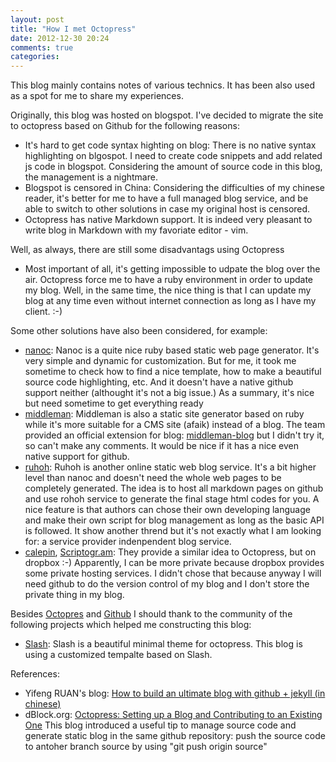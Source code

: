 ```yaml
---
layout: post
title: "How I met Octopress"
date: 2012-12-30 20:24
comments: true
categories: 
---
```


This blog mainly contains notes of various technics. It has been also
used as a spot for me to share my experiences. 

Originally, this blog was hosted on blogspot. I've decided to migrate the site
to octopress based on Github for the following reasons:

- It's hard to get code syntax highting on blog: There is no native syntax
  highlighting on blgospot. I need to create code snippets and add related js
code in blogspot. Considering the amount of source code in this blog, the
management is a nightmare.
- Blogspot is censored in China: Considering the difficulties of my chinese
  reader, it's better for me to have a full managed blog service, and be able to
switch to other solutions in case my original host is censored.
- Octopress has native Markdown support. It is indeed very pleasant to write
  blog in Markdown with my favoriate editor - vim.

Well, as always, there are still some disadvantags using Octopress

- Most important of all, it's getting impossible to udpate the blog over the
  air. Octopress force me to have a ruby environment in order to update my blog.
  Well, in the same time, the nice thing is that I can update my blog at any time even without internet connection as long as I have my client. :-)

Some other solutions have also been considered, for example:

- [nanoc](http://nanoc.stoneship.org/): Nanoc is a quite nice ruby based static web page generator. It's very
  simple and dynamic for customization. But for me, it took me sometime to check
how to find a nice template, how to make a beautiful source code highlighting,
etc. And it doesn't have a native github support neither (althought it's not a
big issue.) As a summary, it's nice but need sometime to get everything ready
- [middleman](http://middlemanapp.com/): Middleman is also a static site
  generator based on ruby while it's more suitable for a CMS site (afaik)
instead of a blog. The team provided an official extension for blog:
[middleman-blog](http://middlemanapp.com/extensions/blog/) but I didn't try it,
so can't make any comments. It would be nice if it has a nice even native
support for github.
- [ruhoh](http://ruhoh.com/): Ruhoh is another online static web blog service. It's a bit higher
  level than nanoc and doesn't need the whole web pages to be completely
generated. The idea is to host all markdown pages on github and use rohoh
service to generate the final stage html codes for you. A nice feature is that
authors can chose their own developing language and make their own script for
blog management as long as the basic API is followed. It show another thrend but it's not exactly what I am looking for: a service provider indenpendent blog
service.
- [calepin](http://calepin.co/), [Scriptogr.am](http://scriptogr.am/): They provide a similar idea to Octopress, but on dropbox :-) Apparently, I can be more private because dropbox provides some private hosting services. I didn't chose that because anyway I will need github to do the version control of my blog and I don't store the private thing in my blog.

Besides [Octopres](http://octopress.org/) and [Github](http://github.com) I should thank to the community of the following projects which helped me constructing this blog:

- [Slash](http://zespia.tw/Octopress-Theme-Slash/): Slash is a beautiful minimal
  theme for octopress. This blog is using a customized tempalte based on Slash.

References:

- Yifeng RUAN's blog: [How to build an ultimate blog with github + jekyll (in
  chinese)](http://www.ruanyifeng.com/blog/2012/08/blogging_with_jekyll.html)
- dBlock.org: [Octopress: Setting up a Blog and Contributing to an Existing
  One](http://code.dblock.org/octopress-setting-up-a-blog-and-contributing-to-an-existing-one)
This blog introduced a useful tip to manage source code and generate static blog
in the same github repository: push the source code to antoher branch
source by using "git push origin source"


